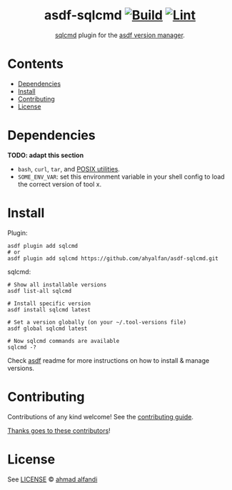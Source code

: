 <div align="center">

# asdf-sqlcmd [![Build](https://github.com/ahyalfan/asdf-sqlcmd/actions/workflows/build.yml/badge.svg)](https://github.com/ahyalfan/asdf-sqlcmd/actions/workflows/build.yml) [![Lint](https://github.com/ahyalfan/asdf-sqlcmd/actions/workflows/lint.yml/badge.svg)](https://github.com/ahyalfan/asdf-sqlcmd/actions/workflows/lint.yml)

[sqlcmd](docs) plugin for the [asdf version manager](https://asdf-vm.com).

</div>

# Contents

- [Dependencies](#dependencies)
- [Install](#install)
- [Contributing](#contributing)
- [License](#license)

# Dependencies

**TODO: adapt this section**

- `bash`, `curl`, `tar`, and [POSIX utilities](https://pubs.opengroup.org/onlinepubs/9699919799/idx/utilities.html).
- `SOME_ENV_VAR`: set this environment variable in your shell config to load the correct version of tool x.

# Install

Plugin:

```shell
asdf plugin add sqlcmd
# or
asdf plugin add sqlcmd https://github.com/ahyalfan/asdf-sqlcmd.git
```

sqlcmd:

```shell
# Show all installable versions
asdf list-all sqlcmd

# Install specific version
asdf install sqlcmd latest

# Set a version globally (on your ~/.tool-versions file)
asdf global sqlcmd latest

# Now sqlcmd commands are available
sqlcmd -?
```

Check [asdf](https://github.com/asdf-vm/asdf) readme for more instructions on how to
install & manage versions.

# Contributing

Contributions of any kind welcome! See the [contributing guide](contributing.md).

[Thanks goes to these contributors](https://github.com/ahyalfan/asdf-sqlcmd/graphs/contributors)!

# License

See [LICENSE](LICENSE) © [ahmad alfandi](https://github.com/ahyalfan/)
